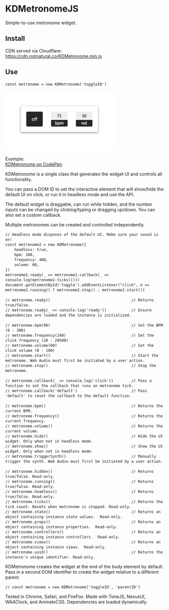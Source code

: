 # KDMetronomeJS
 Simple-to-use metronome widget.

## Install
CDN served via Cloudflare:  
https://cdn.notnatural.co/KDMetronome.min.js

## Use
```
const metronome = new KDMetronome('toggleID')
```

<img src="https://raw.githubusercontent.com/justKD/KDMetronomeJS/master/readme-screenshot.png" alt="drawing" width="350"/>

Example:  
[KDMetronome on CodePen](https://codepen.io/justKD/pen/MWWYQBr)

KDMetronome is a single class that generates the widget UI and controls all functionality. 

You can pass a DOM ID to set the interactive element that will show/hide the default UI on click, or run it in headless mode and use the API.  

The default widget is draggable, can run while hidden, and the number inputs can be changed by clicking/typing or dragging up/down. You can also set a custom callback.

Multiple metronomes can be created and controlled independently.

```
// Headless mode disposes of the default UI. Make sure your sound is on!
const metronome2 = new KDMetronome({
    headless: true,
    bpm: 180,
    frequency: 400,
    volume: 60,
})
metronome2.ready(_ => metronome2.callback(_ => console.log(metronome2.ticks())))
document.getElementById('toggle').addEventListener("click", e => metronome2.running() ? metronome2.stop() : metronome2.start())

// metronome.ready()                                    // Returns true/false.
// metronome.ready(_ => console.log('ready'))           // Ensure dependencies are loaded and the instance is initialized.
        
// metronome.bpm(96)                                    // Set the BPM (6 - 300)
// metronome.frequency(240)                             // Set the click frequency (20 - 20500)
// metronome.volume(60)                                 // Set the click volume (0 - 100)
// metronome.start()                                    // Start the metronome. Web Audio must first be initiated by a user action.
// metronome.stop()                                     // Stop the metronome.

// metronome.callback(_ => console.log('click'))        // Pass a function to set the callback that runs on metronome tick.
// metronome.callback('default')                        // Pass 'default' to reset the callback to the default function.

// metronome.bpm()                                      // Returns the current BPM.
// metronome.frequency()                                // Returns the current frequency.
// metronome.volume()                                   // Returns the current volume.
// metronome.hide()                                     // Hide the UI widget. Only when not in headless mode.
// metronome.show()                                     // Show the UI widget. Only when not in headless mode.
// metronome.triggerSynth()                             // Manually trigger the synth. Web Audio must first be initiated by a user action.

// metronome.hidden()                                   // Returns true/false. Read-only.
// metronome.running()                                  // Returns true/false. Read-only.
// metronome.headless()                                 // Returns true/false. Read-only.
// metronome.ticks()                                    // Returns the tick count. Resets when metronome is stopped. Read-only.
// metronome.state()                                    // Returns an object containing instance state values.  Read-only.
// metronome.props()                                    // Returns an object containing instance properties.  Read-only.
// metronome.controllers()                              // Returns an object containing instance controllers.  Read-only.
// metronome.views()                                    // Returns an object containing instance views.  Read-only.
// metronome.uuid()                                     // Returns the instance's unique identifier. Read-only.
```

KDMetronome creates the widget at the end of the body element by default. Pass in a second DOM identifier to create the widget relative to a different parent.
```
// const metronome = new KDMetronome('toggleID', 'parentID')
```

Tested in Chrome, Safari, and FireFox. Made with ToneJS, NexusUI, WAAClock, and AnimateCSS. Dependencies are loaded dynamically.